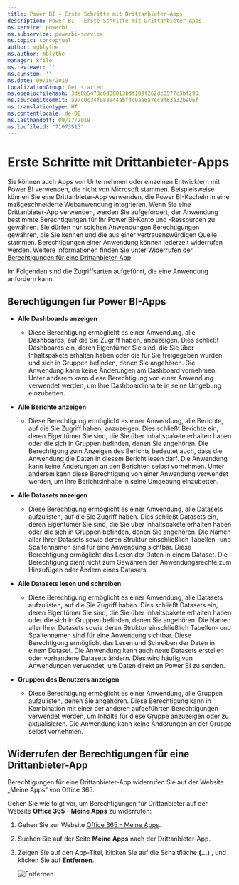 ```yaml
---
title: Power BI – Erste Schritte mit Drittanbieter-Apps
description: Power BI – Erste Schritte mit Drittanbieter-Apps
ms.service: powerbi
ms.subservice: powerbi-service
ms.topic: conceptual
author: mgblythe
ms.author: mblythe
manager: kfile
ms.reviewer: ''
ms.cunstom: ''
ms.date: 09/16/2019
LocalizationGroup: Get started
ms.openlocfilehash: 3de0b5473c6d00013bdf109f262dc0577c3bf290
ms.sourcegitcommit: a97c0c34f888e44abf4c9aa657ec9463a32be06f
ms.translationtype: HT
ms.contentlocale: de-DE
ms.lasthandoff: 09/17/2019
ms.locfileid: "71073513"
---
```

# <a name="get-started-with-third-party-apps"></a>Erste Schritte mit Drittanbieter-Apps

Sie können auch Apps von Unternehmen oder einzelnen Entwicklern mit Power BI verwenden, die nicht von Microsoft stammen. Beispielsweise können Sie eine Drittanbieter-App verwenden, die Power BI-Kacheln in eine maßgeschneiderte Webanwendung integrieren. Wenn Sie eine Drittanbieter-App verwenden, werden Sie aufgefordert, der Anwendung bestimmte Berechtigungen für Ihr Power BI-Konto und -Ressourcen zu gewähren. Sie dürfen nur solchen Anwendungen Berechtigungen gewähren, die Sie kennen und die aus einer vertrauenswürdigen Quelle stammen. Berechtigungen einer Anwendung können jederzeit widerrufen werden. Weitere Informationen finden Sie unter [Widerrufen der Berechtigungen für eine Drittanbieter-App](#revoke).

Im Folgenden sind die Zugriffsarten aufgeführt, die eine Anwendung anfordern kann.

## <a name="power-bi-app-permissions"></a>Berechtigungen für Power BI-Apps

* **Alle Dashboards anzeigen**
  
  * Diese Berechtigung ermöglicht es einer Anwendung, alle Dashboards, auf die Sie Zugriff haben, anzuzeigen. Dies schließt Dashboards ein, deren Eigentümer Sie sind, die Sie über Inhaltspakete erhalten haben oder die für Sie freigegeben wurden und sich in Gruppen befinden, denen Sie angehören. Die Anwendung kann keine Änderungen am Dashboard vornehmen. Unter anderem kann diese Berechtigung von einer Anwendung verwendet werden, um Ihre Dashboardinhalte in seine Umgebung einzubetten.

* **Alle Berichte anzeigen**
  
  * Diese Berechtigung ermöglicht es einer Anwendung, alle Berichte, auf die Sie Zugriff haben, anzuzeigen. Dies schließt Berichte ein, deren Eigentümer Sie sind, die Sie über Inhaltspakete erhalten haben oder die sich in Gruppen befinden, denen Sie angehören. Die Berechtigung zum Anzeigen des Berichts bedeutet auch, dass die Anwendung die Daten in diesem Bericht lesen darf. Die Anwendung kann keine Änderungen an den Berichten selbst vornehmen. Unter anderem kann diese Berechtigung von einer Anwendung verwendet werden, um Ihre Berichtsinhalte in seine Umgebung einzubetten.

* **Alle Datasets anzeigen**
  
  * Diese Berechtigung ermöglicht es einer Anwendung, alle Datasets aufzulisten, auf die Sie Zugriff haben. Dies schließt Datasets ein, deren Eigentümer Sie sind, die Sie über Inhaltspakete erhalten haben oder die sich in Gruppen befinden, denen Sie angehören. Die Namen aller Ihrer Datasets sowie deren Struktur einschließlich Tabellen- und Spaltennamen sind für eine Anwendung sichtbar. Diese Berechtigung ermöglicht das Lesen der Daten in einem Dataset. Die Berechtigung dient nicht zum Gewähren der Anwendungsrechte zum Hinzufügen oder Ändern eines Datasets.
* **Alle Datasets lesen und schreiben**
  
  * Diese Berechtigung ermöglicht es einer Anwendung, alle Datasets aufzulisten, auf die Sie Zugriff haben. Dies schließt Datasets ein, deren Eigentümer Sie sind, die Sie über Inhaltspakete erhalten haben oder die sich in Gruppen befinden, denen Sie angehören. Die Namen aller Ihrer Datasets sowie deren Struktur einschließlich Tabellen- und Spaltennamen sind für eine Anwendung sichtbar. Diese Berechtigung ermöglicht das Lesen und Schreiben der Daten in einem Dataset. Die Anwendung kann auch neue Datasets erstellen oder vorhandene Datasets ändern. Dies wird häufig von Anwendungen verwendet, um Daten direkt an Power BI zu senden.

* **Gruppen des Benutzers anzeigen**
  
  * Diese Berechtigung ermöglicht es einer Anwendung, alle Gruppen aufzulisten, denen Sie angehören. Diese Berechtigung kann in Kombination mit einer der anderen aufgeführten Berechtigungen verwendet werden, um Inhalte für diese Gruppe anzuzeigen oder zu aktualisieren. Die Anwendung kann keine Änderungen an der Gruppe selbst vornehmen.

<a name="revoke"/>

## <a name="revoke-third-party-app-permissions"></a>Widerrufen der Berechtigungen für eine Drittanbieter-App

Berechtigungen für eine Drittanbieter-App widerrufen Sie auf der Website „Meine Apps“ von Office 365.

Gehen Sie wie folgt vor, um Berechtigungen für Drittanbieter auf der Website **Office 365 – Meine Apps** zu widerrufen:

1. Gehen Sie zur Website [Office 365 – Meine Apps](https://portal.office.com/myapps).

2. Suchen Sie auf der Seite **Meine Apps** nach der Drittanbieter-App.

3. Zeigen Sie auf den App-Titel, klicken Sie auf die Schaltfläche **(...)** , und klicken Sie auf **Entfernen**.

   ![Entfernen](media/service-power-bi-get-started-third-party-apps/remove.png)